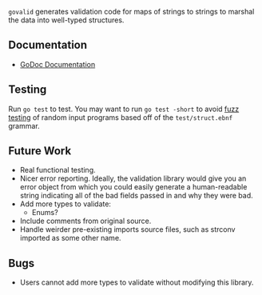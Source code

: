 `govalid` generates validation code for maps of strings to strings to
marshal the data into well-typed structures.

Documentation
-------------
 - [GoDoc Documentation](https://godoc.org/chrispennello.com/go/govalid)

Testing
-------
Run `go test` to test.  You may want to run `go test -short` to avoid
[fuzz testing][1] of random input programs based off of the
`test/struct.ebnf` grammar.

Future Work
-----------
 - Real functional testing.
 - Nicer error reporting.  Ideally, the validation library would give
   you an error object from which you could easily generate a
   human-readable string indicating all of the bad fields passed in and
   why they were bad.
 - Add more types to validate:
    - Enums?
 - Include comments from original source.
 - Handle weirder pre-existing imports source files, such as strconv
   imported as some other name.

Bugs
----
 - Users cannot add more types to validate without modifying this
   library.

[1]: https://en.wikipedia.org/wiki/Fuzz_testing
